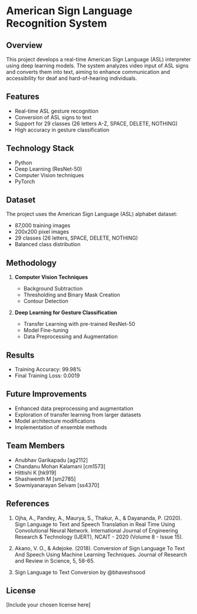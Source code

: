 # American Sign Language Recognition System

## Overview

This project develops a real-time American Sign Language (ASL) interpreter using deep learning models. The system analyzes video input of ASL signs and converts them into text, aiming to enhance communication and accessibility for deaf and hard-of-hearing individuals.

## Features

- Real-time ASL gesture recognition
- Conversion of ASL signs to text
- Support for 29 classes (26 letters A-Z, SPACE, DELETE, NOTHING)
- High accuracy in gesture classification

## Technology Stack

- Python
- Deep Learning (ResNet-50)
- Computer Vision techniques
- PyTorch
## Dataset

The project uses the American Sign Language (ASL) alphabet dataset:
- 87,000 training images
- 200x200 pixel images
- 29 classes (26 letters, SPACE, DELETE, NOTHING)
- Balanced class distribution

## Methodology

1. **Computer Vision Techniques**
   - Background Subtraction
   - Thresholding and Binary Mask Creation
   - Contour Detection

2. **Deep Learning for Gesture Classification**
   - Transfer Learning with pre-trained ResNet-50
   - Model Fine-tuning
   - Data Preprocessing and Augmentation

## Results

- Training Accuracy: 99.98%
- Final Training Loss: 0.0019

## Future Improvements

- Enhanced data preprocessing and augmentation
- Exploration of transfer learning from larger datasets
- Model architecture modifications
- Implementation of ensemble methods

## Team Members

- Anubhav Garikapadu [ag2112]
- Chandanu Mohan Kalamani [cm1573]
- Hittishi K [hk919]
- Shashwenth M [sm2785]
- Sowmiyanarayan Selvam [ss4370]

## References

1. Ojha, A., Pandey, A., Maurya, S., Thakur, A., & Dayananda, P. (2020). Sign Language to Text and Speech Translation in Real Time Using Convolutional Neural Network. International Journal of Engineering Research & Technology (IJERT), NCAIT - 2020 (Volume 8 - Issue 15).

2. Akano, V. O., & Adejoke. (2018). Conversion of Sign Language To Text And Speech Using Machine Learning Techniques. Journal of Research and Review in Science, 5, 58-65.

3. Sign Language to Text Conversion by @bhaveshsood

## License

[Include your chosen license here]
